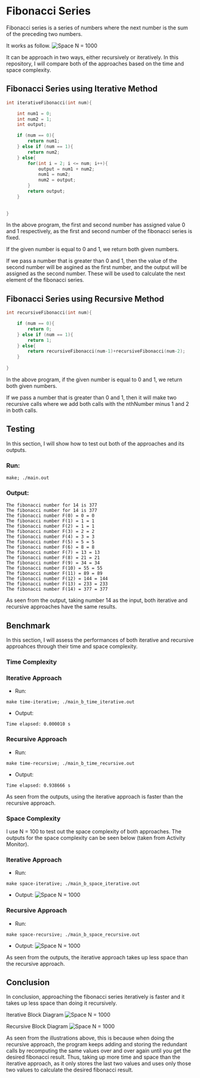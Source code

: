# Fibonacci Series
Fibonacci series is a series of numbers where the next number is the sum of the preceding two numbers.

It works as follow.
![Space N = 1000](images/Fibonacci_series.png)

It can be approach in two ways, either recursively or iteratively. In this repository, I will compare both of the approaches based on the time and space complexity.

## Fibonacci Series using Iterative Method

```c
int iterativeFibonacci(int num){

    int num1 = 0;
    int num2 = 1;
    int output;

    if (num == 0){
        return num1;
    } else if (num == 1){
        return num2;
    } else{
        for(int i = 2; i <= num; i++){
            output = num1 + num2;
            num1 = num2;
            num2 = output;
        }
        return output;
    }
    
    
}
```
In the above program, the first and second number has assigned value 0 and 1 respectively, as the first and second number of the fibonacci series is fixed. 

If the given number is equal to 0 and 1, we return both given numbers.

If we pass a number that is greater than 0 and 1, then the value of the second number will be asgined as the first number, and the output will be assigned as the second number. These will be used to calculate the next element of the fibonacci series.

## Fibonacci Series using Recursive Method

``` c
int recursiveFibonacci(int num){

    if (num == 0){
        return 0;
    } else if (num == 1){
        return 1;
    } else{
        return recursiveFibonacci(num-1)+recursiveFibonacci(num-2);
    }
    
}
```

In the above program, if the given number is equal to 0 and 1, we return both given numbers.

If we pass a number that is greater than 0 and 1, then it will make two recursive calls where we add both calls with the nthNumber minus 1 and 2 in both calls.

## Testing
In this section, I will show how to test out both of the approaches and its outputs.

### Run:
```
make; ./main.out
```

### Output:
```
The fibonacci number for 14 is 377
The fibonacci number for 14 is 377
The fibonacci number F(0) = 0 = 0
The fibonacci number F(1) = 1 = 1
The fibonacci number F(2) = 1 = 1
The fibonacci number F(3) = 2 = 2
The fibonacci number F(4) = 3 = 3
The fibonacci number F(5) = 5 = 5
The fibonacci number F(6) = 8 = 8
The fibonacci number F(7) = 13 = 13
The fibonacci number F(8) = 21 = 21
The fibonacci number F(9) = 34 = 34
The fibonacci number F(10) = 55 = 55
The fibonacci number F(11) = 89 = 89
The fibonacci number F(12) = 144 = 144
The fibonacci number F(13) = 233 = 233
The fibonacci number F(14) = 377 = 377
```

As seen from the output, taking number 14 as the input, both iterative and recursive approaches have the same results.

## Benchmark
In this section, I will assess the performances of both iterative and recursive approahces through their time and space complexity.

### Time Complexity
### Iterative Approach
- Run:
```
make time-iterative; ./main_b_time_iterative.out
```

- Output:
```
Time elapsed: 0.000010 s
```


### Recursive Approach
- Run:
```
make time-recursive; ./main_b_time_recursive.out
```

- Output:
```
Time elapsed: 0.938666 s
```

As seen from the outputs, using the iterative approach is faster than the recursive approach.

### Space Complexity
I use N = 100 to test out the space complexity of both approaches. The outputs for the space complexity can be seen below (taken from Activity Monitor).
### Iterative Approach
- Run:
```
make space-iterative; ./main_b_space_iterative.out
```

- Output:
![Space N = 1000](images/Space_complexity_iterative.png)

### Recursive Approach
- Run:
```
make space-recursive; ./main_b_space_recursive.out
```
- Output:
![Space N = 1000](images/Space_complexity_recursive.png)

As seen from the outputs, the iterative approach takes up less space than the recursive approach.

## Conclusion
In conclusion, approaching the fibonacci series iteratively is faster and it takes up less space than doing it recursively. 

Iterative Block Diagram
![Space N = 1000](images/Iterative_block.png)

Recursive Block Diagram
![Space N = 1000](images/Recursive_block.png)

As seen from the illustrations above, this is because when doing the recursive approach, the program keeps adding and storing the redundant calls by recomputing the same values over and over again until you get the desired fibonacci result. Thus, taking up more time and space than the iterative approach, as it only stores the last two values and uses only those two values to calculate the desired fibonacci result.
